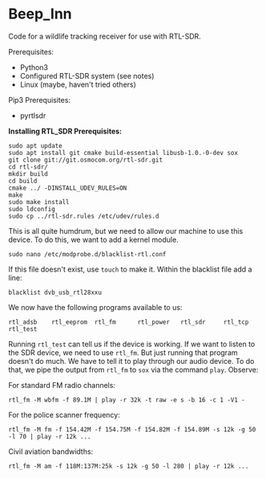 # Beep_Inn
Code for a wildlife tracking receiver for use with RTL-SDR.

Prerequisites:
 - Python3
 - Configured RTL-SDR system (see notes)
 - Linux (maybe, haven't tried others)
 
 Pip3 Prerequisites:
  - pyrtlsdr


**Installing RTL_SDR Prerequisites:**
```
sudo apt update
sudo apt install git cmake build-essential libusb-1.0.-0-dev sox
git clone git://git.osmocom.org/rtl-sdr.git
cd rtl-sdr/
mkdir build
cd build
cmake ../ -DINSTALL_UDEV_RULES=ON
make
sudo make install
sudo ldconfig
sudo cp ../rtl-sdr.rules /etc/udev/rules.d
```
This is all quite humdrum, but we need to allow our machine to use this device.  To do this, we want to add a kernel module.
```
sudo nano /etc/modprobe.d/blacklist-rtl.conf
```
If this file doesn't exist, use ``touch`` to make it.  Within the blacklist file add a line:
```
blacklist dvb_usb_rtl28xxu
```

We now have the following programs available to us:
```
rtl_adsb    rtl_eeprom  rtl_fm      rtl_power   rtl_sdr     rtl_tcp     rtl_test
```
Running ``rtl_test`` can tell us if the device is working.  If we want to listen to the SDR device, we need to use ``rtl_fm``.  But just running that program doesn't do much.  We have to tell it to play through our audio device.  To do that, we pipe the output from ``rtl_fm`` to  ``sox`` via the command ``play``.  Observe:

For standard FM radio channels:
```
rtl_fm -M wbfm -f 89.1M | play -r 32k -t raw -e s -b 16 -c 1 -V1 -
```

For the police scanner frequency:
```
rtl_fm -M fm -f 154.42M -f 154.75M -f 154.82M -f 154.89M -s 12k -g 50 -l 70 | play -r 12k ...
```

Civil aviation bandwidths:
```
rtl_fm -M am -f 118M:137M:25k -s 12k -g 50 -l 280 | play -r 12k ...
```
